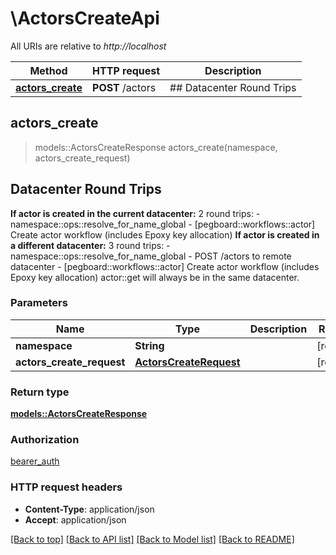 # \ActorsCreateApi

All URIs are relative to *http://localhost*

Method | HTTP request | Description
------------- | ------------- | -------------
[**actors_create**](ActorsCreateApi.md#actors_create) | **POST** /actors | ## Datacenter Round Trips



## actors_create

> models::ActorsCreateResponse actors_create(namespace, actors_create_request)
## Datacenter Round Trips

**If actor is created in the current datacenter:**  2 round trips: - namespace::ops::resolve_for_name_global - [pegboard::workflows::actor] Create actor workflow (includes Epoxy key allocation)  **If actor is created in a different datacenter:**  3 round trips: - namespace::ops::resolve_for_name_global - POST /actors to remote datacenter - [pegboard::workflows::actor] Create actor workflow (includes Epoxy key allocation)  actor::get will always be in the same datacenter.

### Parameters


Name | Type | Description  | Required | Notes
------------- | ------------- | ------------- | ------------- | -------------
**namespace** | **String** |  | [required] |
**actors_create_request** | [**ActorsCreateRequest**](ActorsCreateRequest.md) |  | [required] |

### Return type

[**models::ActorsCreateResponse**](ActorsCreateResponse.md)

### Authorization

[bearer_auth](../README.md#bearer_auth)

### HTTP request headers

- **Content-Type**: application/json
- **Accept**: application/json

[[Back to top]](#) [[Back to API list]](../README.md#documentation-for-api-endpoints) [[Back to Model list]](../README.md#documentation-for-models) [[Back to README]](../README.md)

